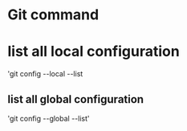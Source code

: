 # Git command
# list all local configuration
'git config --local --list
## list all global configuration
'git config --global --list'